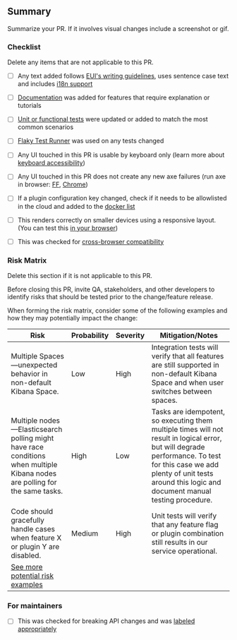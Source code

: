 ## Summary

Summarize your PR. If it involves visual changes include a screenshot or gif.


### Checklist

Delete any items that are not applicable to this PR.

- [ ] Any text added follows [EUI's writing guidelines](https://elastic.github.io/eui/#/guidelines/writing), uses sentence case text and includes [i18n support](https://github.com/elastic/kibana/blob/main/packages/kbn-i18n/README.md)
- [ ] [Documentation](https://www.elastic.co/guide/en/kibana/master/development-documentation.html) was added for features that require explanation or tutorials
- [ ] [Unit or functional tests](https://www.elastic.co/guide/en/kibana/master/development-tests.html) were updated or added to match the most common scenarios
- [ ] [Flaky Test Runner](https://ci-stats.kibana.dev/trigger_flaky_test_runner/1) was used on any tests changed
- [ ] Any UI touched in this PR is usable by keyboard only (learn more about [keyboard accessibility](https://webaim.org/techniques/keyboard/))
- [ ] Any UI touched in this PR does not create any new axe failures (run axe in browser: [FF](https://addons.mozilla.org/en-US/firefox/addon/axe-devtools/), [Chrome](https://chrome.google.com/webstore/detail/axe-web-accessibility-tes/lhdoppojpmngadmnindnejefpokejbdd?hl=en-US))
- [ ] If a plugin configuration key changed, check if it needs to be allowlisted in the cloud and added to the [docker list](https://github.com/elastic/kibana/blob/main/src/dev/build/tasks/os_packages/docker_generator/resources/base/bin/kibana-docker)
- [ ] This renders correctly on smaller devices using a responsive layout. (You can test this [in your browser](https://www.browserstack.com/guide/responsive-testing-on-local-server))
- [ ] This was checked for [cross-browser compatibility](https://www.elastic.co/support/matrix#matrix_browsers)


### Risk Matrix

Delete this section if it is not applicable to this PR.

Before closing this PR, invite QA, stakeholders, and other developers to identify risks that should be tested prior to the change/feature release.

When forming the risk matrix, consider some of the following examples and how they may potentially impact the change:

| Risk                      | Probability | Severity | Mitigation/Notes        |
|---------------------------|-------------|----------|-------------------------|
| Multiple Spaces&mdash;unexpected behavior in non-default Kibana Space. | Low | High | Integration tests will verify that all features are still supported in non-default Kibana Space and when user switches between spaces. |
| Multiple nodes&mdash;Elasticsearch polling might have race conditions when multiple Kibana nodes are polling for the same tasks. | High | Low | Tasks are idempotent, so executing them multiple times will not result in logical error, but will degrade performance. To test for this case we add plenty of unit tests around this logic and document manual testing procedure. |
| Code should gracefully handle cases when feature X or plugin Y are disabled. | Medium | High | Unit tests will verify that any feature flag or plugin combination still results in our service operational. |
| [See more potential risk examples](https://github.com/elastic/kibana/blob/main/RISK_MATRIX.mdx) |


### For maintainers

- [ ] This was checked for breaking API changes and was [labeled appropriately](https://www.elastic.co/guide/en/kibana/master/contributing.html#kibana-release-notes-process)
